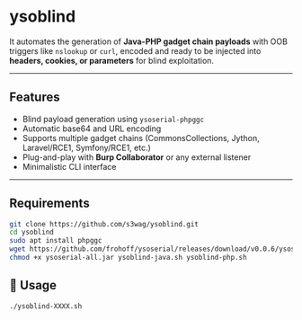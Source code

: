 # ysoblind


It automates the generation of **Java-PHP gadget chain payloads** with OOB triggers like `nslookup` or `curl`, encoded and ready to be injected into **headers, cookies, or parameters** for blind exploitation.

---

## Features

- Blind payload generation using `ysoserial-phpggc`
- Automatic base64 and URL encoding
- Supports multiple gadget chains (CommonsCollections, Jython, Laravel/RCE1, Symfony/RCE1, etc.)
- Plug-and-play with **Burp Collaborator** or any external listener
- Minimalistic CLI interface

---

## Requirements

```bash
git clone https://github.com/s3wag/ysoblind.git
cd ysoblind
sudo apt install phpggc
wget https://github.com/frohoff/ysoserial/releases/download/v0.0.6/ysoserial-all.jar -O ysoserial-all.jar
chmod +x ysoserial-all.jar ysoblind-java.sh ysoblind-php.sh
```

## 🚀 Usage

```bash
./ysoblind-XXXX.sh
```

